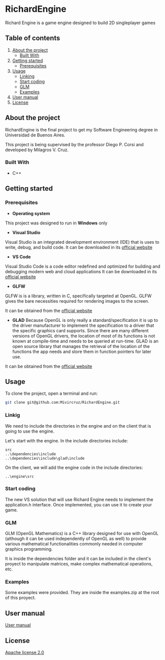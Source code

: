 # RichardEngine

Richard Engine is a game engine designed to build 2D singleplayer games

## Table of contents
<ol>
    <li>
        <a href="#about-the-project">About the project</a>
        <ul>
            <li><a href="#built-with">Built With</a></li>
        </ul>
    </li>
    <li>
        <a href="#getting-started">Getting started</a>
        <ul>
            <li><a href="#prerequisites">Prerequisites</a></li>
        </ul>
    </li>
    <li>
        <a href="#usage">Usage</a>
        <ul>
            <li><a href="#linking">Linking</a></li>
        </ul>
        <ul>
            <li><a href="#start coding">Start coding</a></li>
        </ul>
        <ul>
            <li><a href="#glm">GLM</a></li>
        </ul>
         <ul>
            <li><a href="#examples">Examples</a></li>
        </ul>
    </li>
    <li><a href="#User manual">User manual</a></li>
    <li><a href="#license">License</a></li>
</ol>

## About the project

RichardEngine is the final project to get my Software Engineering degree in Universidad de Buenos Aires. 

This project is being supervised by the professor Diego P. Corsi and developed by Milagros V. Cruz.

### Built With

* C++

## Getting started

### Prerequisites

- **Operating system**

This project was designed to run in **Windows** only

- **Visual Studio**

Visual Studio is an integrated development environment (IDE) that is uses to write, debug, and build code. It can be downloaded in its [official website](https://visualstudio.microsoft.com/es/vs/)

- **VS Code**

Visual Studio Code is a code editor redefined and optimized for building and debugging modern web and cloud applications It can be downloaded in its [official website](https://code.visualstudio.com/)

- **GLFW**

GLFW is is a library, written in C, specifically targeted at OpenGL. GLFW gives the bare necessities required for rendering images to the screen.

It can be obtained from the [official website](https://www.glfw.org/download.html)

- **GLAD**
Because OpenGL is only really a standard/specification it is up to the driver manufacturer to implement the specification to a driver that the specific graphics card supports. Since there are many different versions of OpenGL drivers, the location of most of its functions is not known at compile-time and needs to be queried at run-time. GLAD is an open source library that manages the retrieval of the location of the functions the app needs and store them in function pointers for later use. 

It can be obtained from the [official website](https://glad.dav1d.de//)


## Usage

To clone the project, open a terminal and run:

```bash
git clone git@github.com:Mivircruz/RichardEngine.git
```

### Linkig

We need to include the directories in the engine and on the client that is going to use the engine.

Let's start with the engine. In the include directories include:

```
src
..\dependencies\include
..\dependencies\include\glad\include
```

On the client, we will add the engine code in the include directories:

```
..\engine\src
```

### Start coding

The new VS solution that will use Richard Engine needs to implement the application.h interface. Once implemented, you can use it to create your game.

### GLM

GLM (OpenGL Mathematics) is a C++ library designed for use with OpenGL (although it can be used independently of OpenGL as well) to provide various mathematical functionalities commonly needed in computer graphics programming.

It is inside the dependencies folder and it can be included in the client's proyect to manipulate matrices, make complex mathematical operations, etc.

### Examples

Some examples were provided. They are inside the examples.zip at the root of this proyect.

## User manual

[User manual](https://www.overleaf.com/project/664425fb0872afc4e79e2721)

## License

[Apache license 2.0](https://www.apache.org/licenses/LICENSE-2.0)

